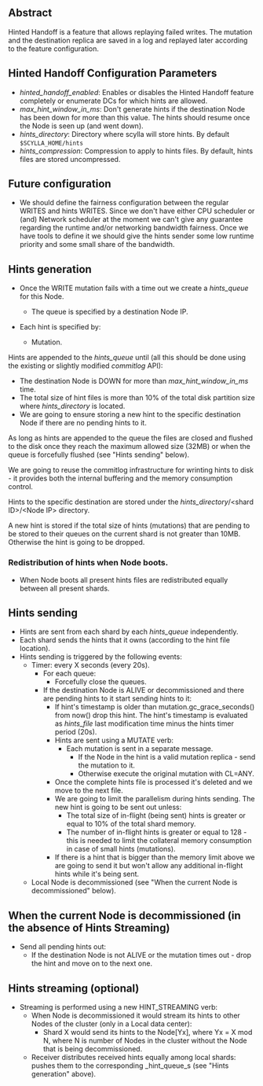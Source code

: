 ## Abstract
Hinted Handoff is a feature that allows replaying failed writes. The mutation and the destination replica are saved in a log and replayed later according to the feature configuration. 

## Hinted Handoff Configuration Parameters 
 * _hinted_handoff_enabled_: Enables or disables the Hinted Handoff feature completely or enumerate DCs for which hints are allowed.
 * _max_hint_window_in_ms_: Don't generate hints if the destination Node has been down for more than this value. The hints should resume once the Node is seen up (and went down).
 * _hints_directory_: Directory where scylla will store hints. By default `$SCYLLA_HOME/hints`
 * _hints_compression_: Compression to apply to hints files. By default, hints files are stored uncompressed.
 
## Future configuration
 * We should define the fairness configuration between the regular WRITES and hints WRITES.
   Since we don't have either CPU scheduler or (and) Network scheduler at the moment we can't give any guarantee regarding the runtime and/or networking bandwidth fairness.
   Once we have tools to define it we should give the hints sender some low runtime priority and some small share of the bandwidth.

## Hints generation
 * Once the WRITE mutation fails with a time out we create a _hints_queue_ for this Node.
   * The queue is specified by a destination Node IP.

 * Each hint is specified by:
   * Mutation.

Hints are appended to the _hints_queue_ until (all this should be done using the existing or slightly modified _commitlog_ API):
 * The destination Node is DOWN for more than _max_hint_window_in_ms_ time.
 * The total size of hint files is more than 10% of the total disk partition size where _hints_directory_ is located.
 * We are going to ensure storing a new hint to the specific destination Node if there are no pending hints to it.

As long as hints are appended to the queue the files are closed and flushed to the disk once they reach the maximum allowed size (32MB) or when the queue is forcefully flushed (see "Hints sending" below).

We are going to reuse the commitlog infrastructure for wrinting hints to disk - it provides both the internal buffering and the memory consumption control.

Hints to the specific destination are stored under the _hints_directory_/\<shard ID>/\<Node IP> directory.

A new hint is stored if the total size of hints (mutations) that are pending to be stored to their queues on the current shard is not greater than 10MB. Otherwise the hint is going to be dropped.

### Redistribution of hints when Node boots.
 * When Node boots all present hints files are redistributed equally between all present shards.

## Hints sending
 * Hints are sent from each shard by each _hints_queue_ independently.
 * Each shard sends the hints that it owns (according to the hint file location).
 * Hints sending is triggered by the following events: 
   * Timer: every X seconds (every 20s).
     * For each queue:
       * Forcefully close the queues.
     * If the destination Node is ALIVE or decommissioned and there are pending hints to it start sending hints to it:
       * If hint's timestamp is older than mutation.gc_grace_seconds() from now() drop this hint. The hint's timestamp is evaluated as _hints_file_ last modification time minus the hints timer period (20s).
       * Hints are sent using a MUTATE verb:
         * Each mutation is sent in a separate message.
           * If the Node in the hint is a valid mutation replica - send the mutation to it.
           * Otherwise execute the original mutation with CL=ANY.
       * Once the complete hints file is processed it's deleted and we move to the next file.
       * We are going to limit the parallelism during hints sending. The new hint is going to be sent out unless:
         * The total size of in-flight (being sent) hints is greater or equal to 10% of the total shard memory.
         * The number of in-flight hints is greater or equal to 128 - this is needed to limit the collateral memory consumption in case of small hints (mutations).
       * If there is a hint that is bigger than the memory limit above we are going to send it but won't allow any additional in-flight hints while it's being sent. 
   * Local Node is decommissioned (see "When the current Node is decommissioned" below).

## When the current Node is decommissioned (in the absence of Hints Streaming)
 * Send all pending hints out:
   * If the destination Node is not ALIVE or the mutation times out - drop the hint and move on to the next one. 

## Hints streaming (optional)
 * Streaming is performed using a new HINT_STREAMING verb:
   * When Node is decommissioned it would stream its hints to other Nodes of the cluster (only in a Local data center):
     * Shard X would send its hints to the Node[Yx], where Yx = X mod N, where N is number of Nodes in the cluster without the Node that is being decommissioned.
   * Receiver distributes received hints equally among local shards: pushes them to the corresponding _hint_queue_s (see "Hints generation" above).



